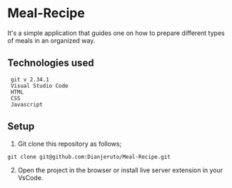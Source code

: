 # Meal-Recipe
It's a simple application that guides one on how to prepare different types of meals in an organized way.
## Technologies used
```
 git v 2.34.1
 Visual Studio Code 
 HTML
 CSS
 Javascript
```
## Setup
1. Git clone this repository as follows;
```
git clone git@github.com:Dianjeruto/Meal-Recipe.git
```
2. Open the project in the browser or install live server extension in your VsCode.

